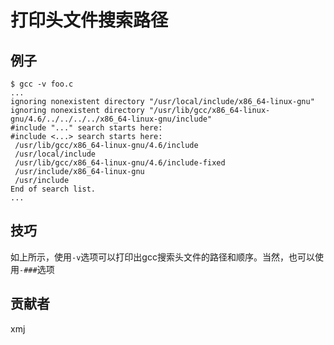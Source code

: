 # 打印头文件搜索路径

## 例子

	$ gcc -v foo.c
	...
	ignoring nonexistent directory "/usr/local/include/x86_64-linux-gnu"
	ignoring nonexistent directory "/usr/lib/gcc/x86_64-linux-gnu/4.6/../../../../x86_64-linux-gnu/include"
	#include "..." search starts here:
	#include <...> search starts here:
	 /usr/lib/gcc/x86_64-linux-gnu/4.6/include
	 /usr/local/include
	 /usr/lib/gcc/x86_64-linux-gnu/4.6/include-fixed
	 /usr/include/x86_64-linux-gnu
	 /usr/include
	End of search list.
	...

## 技巧

如上所示，使用`-v`选项可以打印出gcc搜索头文件的路径和顺序。当然，也可以使用`-###`选项

## 贡献者

xmj

